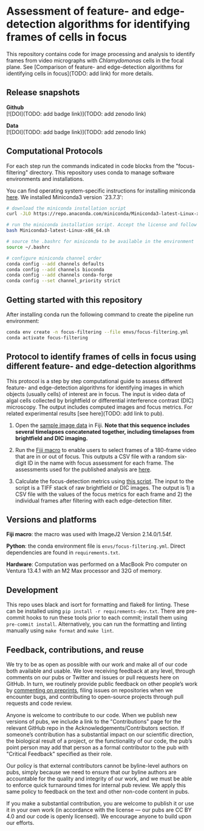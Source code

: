 # Assessment of feature- and edge-detection algorithms for identifying frames of cells in focus
This repository contains code for image processing and analysis to identify frames from video micrographs with *Chlamydomonas* cells in the focal plane. See [Comparison of feature- and edge-detection algorithms for identifying cells in focus](TODO: add link) for more details.


## Release snapshots
__Github__<br>
[![DOI](TODO: add badge link)](TODO: add zenodo link)

__Data__<br>
[![DOI](TODO: add badge link)](TODO: add zenodo link)


## Computational Protocols
For each step run the commands indicated in code blocks from the "focus-filtering" directory. This repository uses conda to manage software environments and installations.

You can find operating system-specific instructions for installing miniconda [here](https://docs.conda.io/en/latest/miniconda.html). We installed Miniconda3 version `23.7.3':
```sh
# download the miniconda installation script
curl -JLO https://repo.anaconda.com/miniconda/Miniconda3-latest-Linux-x86_64.sh

# run the miniconda installation script. Accept the license and follow the defaults.
bash Miniconda3-latest-Linux-x86_64.sh

# source the .bashrc for miniconda to be available in the environment
source ~/.bashrc

# configure miniconda channel order
conda config --add channels defaults
conda config --add channels bioconda
conda config --add channels conda-forge
conda config --set channel_priority strict
```

## Getting started with this repository
After installing conda run the following command to create the pipeline run environment:
```sh
conda env create -n focus-filtering --file envs/focus-filtering.yml
conda activate focus-filtering
```

## Protocol to identify frames of cells in focus using different feature- and edge-detection algorithms
This protocol is a step by step computational guide to assess different feature- and edge-detection algorithms for identifying images in which objects (usually cells) of interest are in focus. The input is video data of algal cells collected by brightfield or differential interference contrast (DIC) microscopy. The output includes computed images and focus metrics. For related experimental results [see here](TODO: add link to pub).

1. Open the [sample image data](./experiment_images/sampled_sequence.tif) in Fiji. __Note that this sequence includes several timelapses concatenated together, including timelapses from brightfield and DIC imaging.__

2. Run the [Fiji macro](./code/fiji_macro/user_assessment.ijm) to enable users to select frames of a 180-frame video that are in or out of focus. This outputs a CSV file with a random six-digit ID in the name with focus assessment for each frame. The assessments used for the published analysis are [here](./analysis/user_assessments/).

3. Calculate the focus-detection metrics using [this script](./code/python/measures_and_images.py). The input to the script is a TIFF stack of raw brightfield or DIC images. The output is 1) a CSV file with the values of the focus metrics for each frame and 2) the individual frames after filtering with each edge-detection filter.


## Versions and platforms
__Fiji macro__: the macro was used with ImageJ2 Version 2.14.0/1.54f.

__Python__: the conda environment file is `envs/focus-filtering.yml`. Direct dependencies are found in `requirements.txt`.

__Hardware__:
Computation was performed on a MacBook Pro computer on Ventura 13.4.1 with an M2 Max processor and 32G of memory.

## Development
This repo uses black and isort for formatting and flake8 for linting. These can be installed using `pip install -r requirements-dev.txt`. There are pre-commit hooks to run these tools prior to each commit; install them using `pre-commit install`. Alternatively, you can run the formatting and linting manually using `make format` and `make lint`.

## Feedback, contributions, and reuse
We try to be as open as possible with our work and make all of our code both available and usable.
We love receiving feedback at any level, through comments on our pubs or Twitter and issues or pull requests here on GitHub.
In turn, we routinely provide public feedback on other people’s work by [commenting on preprints](https://sciety.org/lists/f8459240-f79c-4bb2-bb55-b43eae25e4f6), filing issues on repositories when we encounter bugs, and contributing to open-source projects through pull requests and code review.

Anyone is welcome to contribute to our code.
When we publish new versions of pubs, we include a link to the "Contributions" page for the relevant GitHub repo in the Acknowledgements/Contributors section.
If someone’s contribution has a substantial impact on our scientific direction, the biological result of a project, or the functionality of our code, the pub’s point person may add that person as a formal contributor to the pub with "Critical Feedback" specified as their role.

Our policy is that external contributors cannot be byline-level authors on pubs, simply because we need to ensure that our byline authors are accountable for the quality and integrity of our work, and we must be able to enforce quick turnaround times for internal pub review.
We apply this same policy to feedback on the text and other non-code content in pubs.

If you make a substantial contribution, you are welcome to publish it or use it in your own work (in accordance with the license — our pubs are CC BY 4.0 and our code is openly licensed).
We encourage anyone to build upon our efforts.
